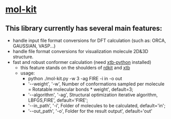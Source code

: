 # [mol-kit](https://ShangChien.github.io 'mol-kit docs')

## This library currently has several main features:

- handle input file format conversions for DFT calculation (such as: ORCA, GAUSSIAN, VASP...) 
- handle file format conversions for visualization molecule 2D&3D structure.
- fast and robust conformer calculation (need [xtb-python](https://xtb-python.readthedocs.io/en/latest/installation.html 'xtb-python install tutorial') installed)
	- this feature stands on the shoulders of [rdkit](https://github.com/rdkit 'rdkit github') and [xtb](https://github.com/grimme-lab/xtb 'xtb github')
	- usage:
		- python ./mol-kit.py -w 3 -ag FIRE -i in -o out 
		- '--weight', '-w', 
		Number of conformations sampled per molecule = Rotatable molecular bonds * weight', default=3;
		- '--algorithm', '-ag', 
		Structural optimization iterative algorithm, LBFGS,FIRE', default='FIRE';
		- '--in_path', '-i', 
		Folder of molecules to be calculated, default='in';
		- '--out_path', '-o',
		Folder for the result output', default='out'